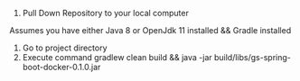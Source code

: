 1. Pull Down Repository to your local computer


 Assumes you have either Java 8 or OpenJdk 11 installed && Gradle installed
  1. Go to project directory
  2. Execute command gradlew clean build && java -jar build/libs/gs-spring-boot-docker-0.1.0.jar
  
